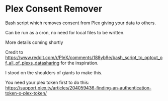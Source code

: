 # Plex Consent Remover
Bash script which removes consent from Plex giving your data to others. 

Can be run as a cron, no need for local files to be written.

More details coming shortly

Credit to https://www.reddit.com/r/PleX/comments/188yb9e/bash_script_to_optout_of_all_of_plexs_datasharing for the inspiration.

I stood on the shoulders of giants to make this.

You need your plex token first to do this: https://support.plex.tv/articles/204059436-finding-an-authentication-token-x-plex-token/
